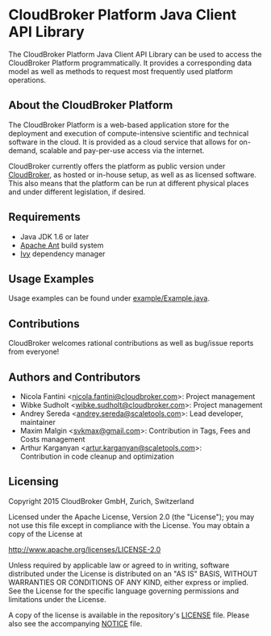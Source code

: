 # CloudBroker Platform Java Client API Library

The CloudBroker Platform Java Client API Library can be used to access the CloudBroker Platform programmatically.
It provides a corresponding data model as well as methods to request most frequently used platform operations.

## About the CloudBroker Platform

The CloudBroker Platform is a web-based application store for the deployment and execution
of compute-intensive scientific and technical software in the cloud. It is provided as a cloud
service that allows for on-demand, scalable and pay-per-use access via the internet.

CloudBroker currently offers the platform as public version under
[CloudBroker](https://platform.cloudbroker.com), as
hosted or in-house setup, as well as as licensed software. This also means that the platform can
be run at different physical places and under different legislation, if desired.

## Requirements

* Java JDK 1.6 or later
* [Apache Ant](http://ant.apache.org/) build system
* [Ivy](http://ant.apache.org/ivy/) dependency manager

## Usage Examples

Usage examples can be found under [example/Example.java]( https://github.com/CloudBroker/cbp-java-api/blob/master/example/Example.java).

## Contributions

CloudBroker welcomes rational contributions as well as bug/issue reports from everyone!

## Authors and Contributors

* Nicola Fantini <<nicola.fantini@cloudbroker.com>>:
  Project management
* Wibke Sudholt <<wibke.sudholt@cloudbroker.com>>:
  Project management
* Andrey Sereda <<andrey.sereda@scaletools.com>>: 
  Lead developer, maintainer
* Maxim Malgin <<svkmax@gmail.com>>:
  Contribution in Tags, Fees and Costs management
* Arthur Karganyan <<artur.karganyan@scaletools.com>>:  
  Contribution in code cleanup and optimization

## Licensing

Copyright 2015 CloudBroker GmbH, Zurich, Switzerland

Licensed under the Apache License, Version 2.0 (the "License");
you may not use this file except in compliance with the License.
You may obtain a copy of the License at

   http://www.apache.org/licenses/LICENSE-2.0

Unless required by applicable law or agreed to in writing, software
distributed under the License is distributed on an "AS IS" BASIS,
WITHOUT WARRANTIES OR CONDITIONS OF ANY KIND, either express or implied.
See the License for the specific language governing permissions and
limitations under the License.

A copy of the license is available in the repository's [LICENSE](https://github.com/CloudBroker/cbp-java-api/blob/master/LICENSE) file.
Please also see the accompanying [NOTICE](https://github.com/CloudBroker/cbp-java-api/blob/master/NOTICE) file.
